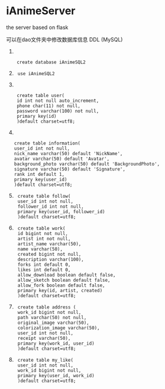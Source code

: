 # iAnimeServer
the server based on flask

可以在dao文件夹中修改数据库信息
DDL (MySQL)

1.  
     
        create database iAnimeSQL2

2.      
        use iAnimeSQL2

3. 

        create table user(
        id int not null auto_increment,
        phone char(11) not null,
        password varchar(100) not null,
        primary key(id)
        )default charset=utf8;
   
4. 

       create table information(
       user_id int not null,
       nick_name varchar(50) default 'NickName',
       avatar varchar(50) default 'Avatar',
       background_photo varchar(50) default 'BackgroundPhoto',
       signature varchar(50) default 'Signature',
       rank int default 1,
       primary key(user_id)
       )default charset=utf8;

5. 
        create table follow(
        user_id int not null,
        follower_id int not null,
        primary key(user_id, follower_id)
        )default charset=utf8;
        
6. 
        create table work(
        id bigint not null,
        artist int not null,
        artist_name varchar(50),
        name varchar(50),
        created bigint not null,
        description varchar(100),
        forks int default 0,
        likes int default 0,
        allow_download boolean default false,
        allow_sketch boolean default false,
        allow_fork boolean default false,
        primary key(id, artist, created)
        )default charset=utf8;
        
7.
        create table address (
        work_id bigint not null,
        path varchar(50) not null,
        original_image varchar(50),
        colorization_image varchar(50),
        user_id int not null,
        receipt varchar(50),
        primary key(work_id, user_id)
        )default charset=utf8;
        
8.
        create table my_like(
        user_id int not null,
        work_id bigint not null,
        primary key(user_id, work_id)
        )default charset=utf8;

